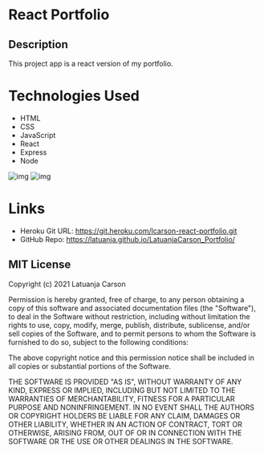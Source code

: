 # React Portfolio


## Description

This project app is a react version of my portfolio.

# Technologies Used

* HTML
* CSS
* JavaScript
* React
* Express
* Node

![img](react-portfolio/public/assets/contactscreenshot.png "Contacts Page Screenshot")
![img](react-portfolio/public/assets/homescreenshot.png "Home Page Screenshot")

# Links
* Heroku Git URL: https://git.heroku.com/lcarson-react-portfolio.git
* GitHub Repo: https://latuanja.github.io/LatuanjaCarson_Portfolio/

## MIT License

Copyright (c) 2021 Latuanja Carson

Permission is hereby granted, free of charge, to any person obtaining a copy
of this software and associated documentation files (the "Software"), to deal
in the Software without restriction, including without limitation the rights
to use, copy, modify, merge, publish, distribute, sublicense, and/or sell
copies of the Software, and to permit persons to whom the Software is
furnished to do so, subject to the following conditions:

The above copyright notice and this permission notice shall be included in all
copies or substantial portions of the Software.

THE SOFTWARE IS PROVIDED "AS IS", WITHOUT WARRANTY OF ANY KIND, EXPRESS OR
IMPLIED, INCLUDING BUT NOT LIMITED TO THE WARRANTIES OF MERCHANTABILITY,
FITNESS FOR A PARTICULAR PURPOSE AND NONINFRINGEMENT. IN NO EVENT SHALL THE
AUTHORS OR COPYRIGHT HOLDERS BE LIABLE FOR ANY CLAIM, DAMAGES OR OTHER
LIABILITY, WHETHER IN AN ACTION OF CONTRACT, TORT OR OTHERWISE, ARISING FROM,
OUT OF OR IN CONNECTION WITH THE SOFTWARE OR THE USE OR OTHER DEALINGS IN THE
SOFTWARE.